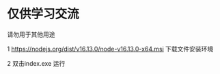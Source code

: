 # 仅供学习交流
请勿用于其他用途

1  https://nodejs.org/dist/v16.13.0/node-v16.13.0-x64.msi  下载文件安装环境

2  双击index.exe  运行
